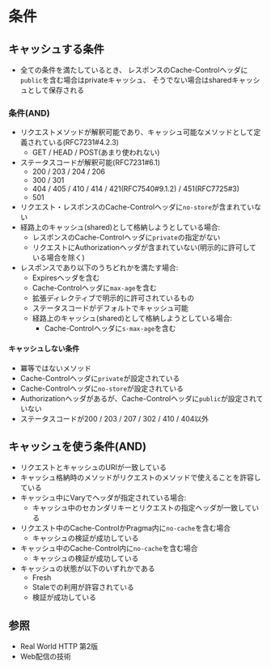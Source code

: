 # 条件
## キャッシュする条件
- 全ての条件を満たしているとき、
  レスポンスのCache-Controlヘッダに`public`を含む場合はprivateキャッシュ、
  そうでない場合はsharedキャッシュとして保存される

### 条件(AND)
- リクエストメソッドが解釈可能であり、キャッシュ可能なメソッドとして定義されている(RFC7231#4.2.3)
  - GET / HEAD / POST(あまり使われない)
- ステータスコードが解釈可能(RFC7231#6.1)
  - 200 / 203 / 204 / 206
  - 300 / 301
  - 404 / 405 / 410 / 414 / 421(RFC7540#9.1.2) / 451(RFC7725#3)
  - 501
- リクエスト・レスポンスのCache-Controlヘッダに`no-store`が含まれていない
- 経路上のキャッシュ(shared)として格納しようとしている場合:
  - レスポンスのCache-Controlヘッダに`private`の指定がない
  - リクエストにAuthorizationヘッダが含まれていない(明示的に許可している場合を除く)
- レスポンスであり以下のうちどれかを満たす場合:
  - Expiresヘッダを含む
  - Cache-Controlヘッダに`max-age`を含む
  - 拡張ディレクティブで明示的に許可されているもの
  - ステータスコードがデフォルトでキャッシュ可能
  - 経路上のキャッシュ(shared)として格納しようとしている場合:
    - Cache-Controlヘッダに`s-max-age`を含む

#### キャッシュしない条件
- 冪等ではないメソッド
- Cache-Controlヘッダに`private`が設定されている
- Cache-Controlヘッダに`no-store`が設定されている
- Authorizationヘッダがあるが、Cache-Controlヘッダに`public`が設定されていない
- ステータスコードが200 / 203 / 207 / 302 / 410 / 404以外

## キャッシュを使う条件(AND)
- リクエストとキャッシュのURIが一致している
- キャッシュ格納時のメソッドがリクエストのメソッドで使えることを許容している
- キャッシュ中にVaryでヘッダが指定されている場合:
  - キャッシュ中のセカンダリキーとリクエストの指定ヘッダが一致している
- リクエスト中のCache-ControlかPragma内に`no-cache`を含む場合
  - キャッシュの検証が成功している
- キャッシュ中のCache-Control内に`no-cache`を含む場合
  - キャッシュの検証が成功している
- キャッシュの状態が以下のいずれかである
  - Fresh
  - Staleでの利用が許容されている
  - 検証が成功している


## 参照
- Real World HTTP 第2版
- Web配信の技術
